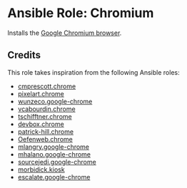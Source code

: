 # Ansible Role: Chromium

Installs the [Google Chromium browser](https://www.chromium.org/Home).

## Credits

This role takes inspiration from the following Ansible roles:

- [cmprescott.chrome](https://github.com/cmprescott/ansible-role-chrome)
- [pixelart.chrome](https://github.com/pixelart/ansible-role-chrome)
- [wunzeco.google-chrome](https://github.com/wunzeco/ansible-google-chrome)
- [vcabourdin.chrome](https://github.com/vcabourdin/ansible-chrome)
- [tschifftner.chrome](https://github.com/tschifftner/ansible-role-chrome)
- [devbox.chrome](https://github.com/alourie/devbox.chrome)
- [patrick-hill.chrome](https://github.com/patrick-hill/ansible-role-chrome)
- [Oefenweb.chrome](https://github.com/Oefenweb/ansible-chrome)
- [mlangry.google-chrome](https://github.com/mlangry/ansible-role-google-chrome)
- [mhalano.google-chrome](https://github.com/mhalano/ansible-role-google-chrome)
- [sourcejedi.google-chrome](https://github.com/sourcejedi/ansible-google-chrome)
- [morbidick.kiosk](https://github.com/morbidick/ansible-role-kiosk)
- [escalate.google-chrome](https://github.com/escalate/ansible-google-chrome)